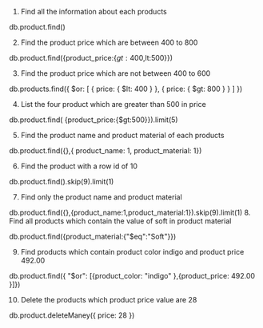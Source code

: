 1.	Find all the information about each products

db.product.find()

2.	Find the product price which are between 400 to 800

db.product.find({product_price:{$gt:400,$lt:500}})

3.	Find the product price which are not between 400 to 600

db.products.find({ $or: [ { price: { $lt: 400 } }, { price: { $gt: 800 } } ] })

4.	List the four product which are greater than 500 in price 

db.product.find( {product_price:{$gt:500}}).limit(5)

5.	Find the product name and product material of each products

db.product.find({},{ product_name: 1, product_material: 1})

6.	Find the product with a row id of 10

db.product.find().skip(9).limit(1)

7.	Find only the product name and product material

db.product.find({},{product_name:1,product_material:1}).skip(9).limit(1)
8.	Find all products which contain the value of soft in product material 

 db.product.find({product_material:{"$eq":"Soft"}})

9.	Find products which contain product color indigo  and product price 492.00

db.product.find({ "$or": [{product_color: "indigo" },{product_price: 492.00 }]})

10.	Delete the products which product price value are 28

db.product.deleteManey({ price: 28 })
